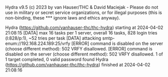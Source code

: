Hydra v9.5 (c) 2023 by van Hauser/THC & David Maciejak - Please do not use in military or secret service organizations, or for illegal purposes (this is non-binding, these *** ignore laws and ethics anyway).

Hydra (https://github.com/vanhauser-thc/thc-hydra) starting at 2024-04-02 21:08:15
[DATA] max 16 tasks per 1 server, overall 16 tasks, 828 login tries (l:828/p:1), ~52 tries per task
[DATA] attacking smtp-enum://192.168.224.189:25/vrfy
[ERROR] command is disabled on the server (choose different method): 502 VRFY disallowed.
[ERROR] command is disabled on the server (choose different method): 502 VRFY disallowed.
1 of 1 target completed, 0 valid password found
Hydra (https://github.com/vanhauser-thc/thc-hydra) finished at 2024-04-02 21:08:16

